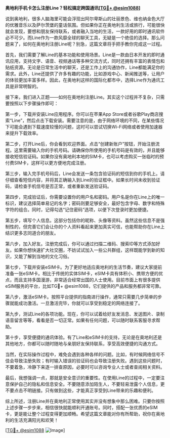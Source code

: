 **奥地利手机卡怎么注册Line？轻松搞定跨国通讯[[TG💪+ @esim1088](https://t.me/s/esim1088)]**

说到奥地利，很多人脑海里可能会浮现出阿尔卑斯山的壮丽景色、维也纳金色大厅的优雅音乐以及萨尔茨堡的童话氛围。但如果你正在奥地利生活或旅行，可能很快就会发现，要想和朋友保持联系，或者融入当地的生活，一款好用的即时通讯软件必不可少。而Line作为一款风靡全球的聊天工具，无疑是一个绝佳的选择。那么问题来了，如何在奥地利注册Line呢？别急，这篇文章将手把手教你完成这一过程。

首先，我们需要了解Line的基本功能和使用场景。Line是一款由日本开发的即时通讯应用，支持文字、语音、视频通话等多种交流方式，同时还拥有丰富的表情包和贴纸资源。无论是日常生活中的聊天，还是工作上的沟通协作，Line都能满足你的需求。此外，Line还提供了许多有趣的功能，比如游戏中心、新闻推送等，让用户的体验更加丰富多样。因此，在奥地利这样的国际化都市中，选择Line作为通讯工具是非常明智的。

接下来，我们进入正题——如何在奥地利注册Line。其实这个过程并不复杂，只需要按照以下步骤操作即可：

第一步，下载并安装Line应用程序。你可以在苹果App Store或者谷歌Play商店搜索“Line”，然后点击下载安装。需要注意的是，由于网络环境的不同，在某些情况下可能会遇到下载速度较慢的问题，这时可以尝试切换Wi-Fi网络或者使用加速器来提升下载效率。

第二步，打开Line后，你会看到欢迎界面。点击“创建新账户”按钮，开始注册流程。这里需要输入你的手机号码。请确保你所使用的手机号码是有效的，并且能够接收短信验证码。如果你没有奥地利本地的SIM卡，也可以考虑购买一张临时的预付费SIM卡，这样可以更方便地完成注册。

第三步，输入完手机号码后，Line会发送一条包含验证码的短信到你的手机上。请仔细查看短信内容，并将其正确输入到Line的验证框中。如果长时间未收到验证码，请检查手机信号是否正常，或者重新发送验证码。

第四步，完成验证后，你需要设置你的用户名和密码。用户名是你在Line上的唯一标识，建议选择简单易记的名字；密码则要足够安全，最好包含字母、数字和特殊字符的组合。同时，记得勾选“记住密码”选项，以便下次登录时更加便捷。

第五步，填写个人信息。这部分包括你的昵称、头像等资料。虽然这些信息不是强制性的，但完善它们会让你的个人资料看起来更加真实可信，也能帮助你在Line上结识更多志同道合的朋友。

第六步，加入好友。注册完成后，你可以通过扫描二维码、搜索ID等方式添加好友。如果你想快速扩大社交圈，不妨试试加入一些公共群组，这样既能学到新的知识，又能了解到当地的文化习俗。

第七步，下载并安装eSIM卡。为了更好地适应奥地利的生活节奏，建议大家提前准备一张eSIM卡。相比于传统的实体SIM卡，eSIM卡具有体积小、携带方便的优点，而且支持多国漫游，非常适合经常出国的人士使用。目前市面上有很多提供eSIM服务的平台，比如TG💪+ @esim1088，它们提供的产品和服务都非常可靠。

第八步，激活eSIM卡。按照平台提供的指南进行操作，通常只需要几步简单的步骤就能成功激活。一旦激活完毕，你就可以享受到稳定的网络连接了。

第九步，测试Line的各项功能。现在，你可以试着给好友发消息、发送图片、录制语音留言等等，看看是否一切正常。如果有任何问题，可以随时联系客服寻求帮助。

第十步，享受便捷的通讯体验。有了Line和eSIM卡的支持，无论是在奥地利还是其他地方，你都可以随时随地与亲朋好友保持联系，享受高效便捷的沟通方式。

当然，在实际操作过程中，难免会遇到各种各样的问题。比如，有时候网络信号不佳会导致注册失败；有时输入错误的验证码也会导致注册失败。遇到这些问题时，不要着急，冷静下来逐一排查原因，必要时可以咨询专业人士或者查阅相关资料。

最后，我想强调一点，那就是安全意识的重要性。在使用Line的过程中，一定要注意保护自己的隐私和信息安全。不要随意添加陌生人，不要轻易泄露个人信息，更不要点击不明链接。只有做到这些，才能真正享受到Line带来的乐趣和便利。

综上所述，注册Line并在奥地利正常使用其实并没有想象中那么困难。只要你按照上述步骤一步步来，相信很快就能顺利开通账号。同时，搭配一张优质的eSIM卡，更是能让整个过程变得更加顺畅。希望这篇文章能对你有所帮助，祝你在奥地利的生活充满阳光和欢笑！

[[TG💪+ @esim1088](https://t.me/s/esim1088) ![Image](https://i.postimg.cc/4NQfJmqS/Snipaste-2025-05-13-00-14-12.png)]